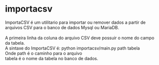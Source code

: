 # importacsv
ImportaCSV é um utilitario para importar ou remover dados a partir de arquivos
CSV para o banco de dados Mysql ou MariaDB.<br>
<br>
A primeira linha da coluna do arquivo CSV deve possuir o nome do campo da tabela.<br>
A sintaxe do ImportaCSV é: python importacsv/main.py path tabela<br>
Onde path é o caminho para o arquivo<br>
tabela é o nome da tabela no banco de dados.<br>
